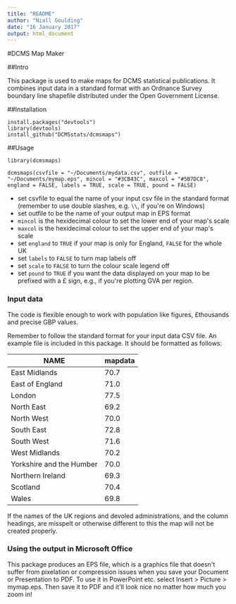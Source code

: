 ```yaml
---
title: "README"
author: "Niall Goulding"
date: "16 January 2017"
output: html_document
---
```


#DCMS Map Maker

##Intro

This package is used to make maps for DCMS statistical publications. It combines input data in a standard format with an Ordnance Survey boundary line shapefile distributed under the Open Government License.

##Installation

~~~~
install.packages("devtools")
library(devtools)
install_github("DCMSstats/dcmsmaps")
~~~~

##Usage

~~~~
library(dcmsmaps)

dcmsmaps(csvfile = "~/Documents/mydata.csv", outfile = "~/Documents/mymap.eps", mincol = "#3CB43C", maxcol = "#5B7DC8", england = FALSE, labels = TRUE, scale = TRUE, pound = FALSE)
~~~~

* set csvfile to equal the name of your input csv file in the standard format (remember to use double slashes, e.g. `\\`, if you're on Windows)
* set outfile to be the name of your output map in EPS format
* `mincol` is the hexidecimal colour to set the lower end of your map's scale
* `maxcol` is the hexidecimal colour to set the upper end of your map's scale
* set `england` to `TRUE` if your map is only for England, `FALSE` for the whole UK
* set `labels` to `FALSE` to turn map labels off
* set `scale` to `FALSE` to turn the colour scale legend off
* set `pound` to `TRUE` if you want the data displayed on your map to be prefixed with a £ sign, e.g., if you're plotting GVA per region.

### Input data

The code is flexible enough to work with population like figures, £thousands and precise GBP values.

Remember to follow the standard format for your input data CSV file. An example file is included in this package. It should be formatted as follows:

| NAME                     | mapdata |
|--------------------------|---------|
| East Midlands            | 70.7    |
| East of England          | 71.0    |
| London                   | 77.5    |
| North East               | 69.2    |
| North West               | 70.0    |
| South East               | 72.8    |
| South West               | 71.6    |
| West Midlands            | 70.2    |
| Yorkshire and the Humber | 70.0    |
| Northern Ireland         | 69.3    |
| Scotland                 | 70.4    |
| Wales                    | 69.8    |

If the names of the UK regions and devoled administrations, and the column headings, are misspelt or otherwise different to this the map will not be created properly.

### Using the output in Microsoft Office

This package produces an EPS file, which is a graphics file that doesn't suffer from pixelation or compression issues when you save your Document or Presentation to PDF. To use it in PowerPoint etc. select Insert > Picture > mymap.eps. Then save it to PDF and it'll look nice no matter how much you zoom in!






